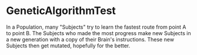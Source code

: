 # GeneticAlgorithmTest
In a Population, many "Subjects" try to learn the fastest route from point A to point B. The Subjects who made the most progress make new Subjects in a new generation with a copy of their Brain's instructions. These new Subjects then get mutated, hopefully for the better.
